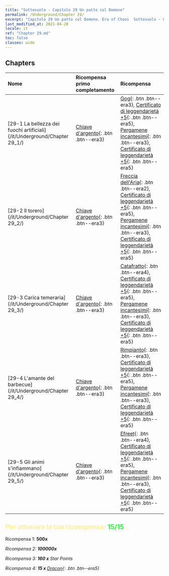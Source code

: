 ```yaml
---
title: "Sottosuolo - Capitolo 29 Un patto col Demone"
permalink: /Underground/Chapter 29/
excerpt: "Capitolo 29 Un patto col Demone. Era of Chaos  Sottosuolo - Capitolo 29. Un patto col Demone"
last_modified_at: 2021-04-28
locale: it
ref: "Chapter 29.md"
toc: false
classes: wide
---
```


## Chapters

  | Nome |  Ricompensa primo completamento | Ricompensa |
  |:------------|:------------|:------------| 
  | [29-1  La bellezza dei fuochi artificiali](/it/Underground/Chapter 29_1/) | [Chiave d'argento](/ItemsIT/con_693/){: .btn .btn--era3} | [Gog](/ItemsIT/unt_227/){: .btn .btn--era3}, [Certificato di leggendarietà +5](/ItemsIT/mat_102/){: .btn .btn--era5}, [Pergamene incantesimi](/ItemsIT/con_694/){: .btn .btn--era3}, [Certificato di leggendarietà +5](/ItemsIT/mat_102/){: .btn .btn--era5} |
  | [29-2  Il torero](/it/Underground/Chapter 29_2/) | [Chiave d'argento](/ItemsIT/con_693/){: .btn .btn--era3} | [Freccia dell'Aria](/ItemsIT/her_449/){: .btn .btn--era2}, [Certificato di leggendarietà +5](/ItemsIT/mat_102/){: .btn .btn--era5}, [Pergamene incantesimi](/ItemsIT/con_694/){: .btn .btn--era3}, [Certificato di leggendarietà +5](/ItemsIT/mat_102/){: .btn .btn--era5} |
  | [29-3  Carica temeraria](/it/Underground/Chapter 29_3/) | [Chiave d'argento](/ItemsIT/con_693/){: .btn .btn--era3} | [Catafratto](/ItemsIT/unt_195/){: .btn .btn--era4}, [Certificato di leggendarietà +5](/ItemsIT/mat_102/){: .btn .btn--era5}, [Pergamene incantesimi](/ItemsIT/con_694/){: .btn .btn--era3}, [Certificato di leggendarietà +5](/ItemsIT/mat_102/){: .btn .btn--era5} |
  | [29-4  L'amante del barbecue](/it/Underground/Chapter 29_4/) | [Chiave d'argento](/ItemsIT/con_693/){: .btn .btn--era3} | [Rimpianto](/ItemsIT/her_458/){: .btn .btn--era3}, [Certificato di leggendarietà +5](/ItemsIT/mat_102/){: .btn .btn--era5}, [Pergamene incantesimi](/ItemsIT/con_694/){: .btn .btn--era3}, [Certificato di leggendarietà +5](/ItemsIT/mat_102/){: .btn .btn--era5} |
  | [29-5  Gli animi s'infiammano](/it/Underground/Chapter 29_5/) | [Chiave d'argento](/ItemsIT/con_693/){: .btn .btn--era3} | [Efreet](/ItemsIT/unt_231/){: .btn .btn--era4}, [Certificato di leggendarietà +5](/ItemsIT/mat_102/){: .btn .btn--era5}, [Pergamene incantesimi](/ItemsIT/con_694/){: .btn .btn--era3}, [Certificato di leggendarietà +5](/ItemsIT/mat_102/){: .btn .btn--era5} |


## <span style="color: #ffeea0">Per ottenere la tua ricompensa: </span><span style="color: #27f73a">15/15</span>

 Ricompensa 1:  **500x** <i class="fas fa-gem"/>

 Ricompensa 2:  **100000x** <i class="fas fa-coins"/>

 Ricompensa 3: **160 x** Star Points

 Ricompensa 4: **15 x** [Dracon](/ItemsIT/her_387/){: .btn .btn--era5}

